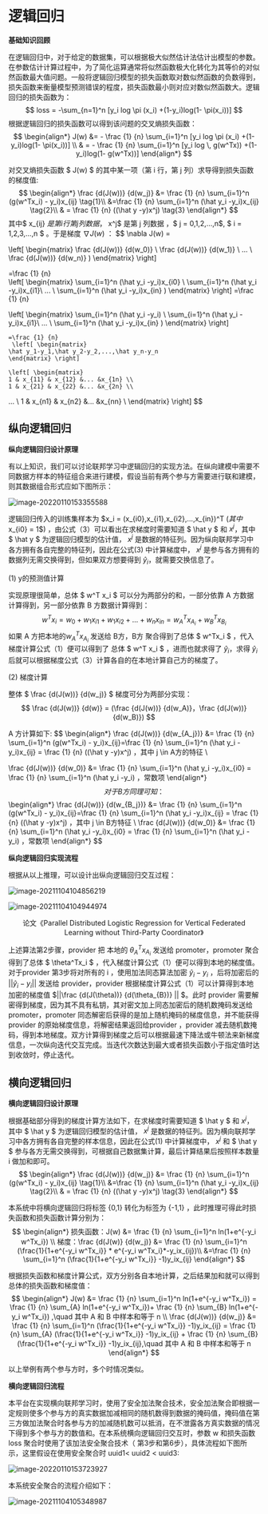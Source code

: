 # 逻辑回归

**基础知识回顾**

在逻辑回归中，对于给定的数据集，可以根据极大似然估计法估计出模型的参数。在参数估计计算过程中，为了简化运算通常将似然函数极大化转化为其等价的对似然函数最大值问题。一般将逻辑回归模型的损失函数取对数似然函数的负数得到，损失函数来衡量模型预测错误的程度，损失函数最小则对应对数似然函数大。逻辑回归的损失函数为：
$$
loss = -\sum_{n=1}^n [y_i log \pi (x_i) +(1-y_i)log(1- \pi(x_i))]
$$
根据逻辑回归的损失函数可以得到该问题的交叉熵损失函数：
$$
\begin{align*}
J(w) &= - \frac {1} {n} \sum_{i=1}^n [y_i log \pi (x_i) +(1-y_i)log(1- \pi(x_i))] \\
& = - \frac {1} {n} \sum_{i=1}^n [y_i log \, g(w^Tx)) +(1-y_i)log(1- g(w^Tx))] 
\end{align*}
$$

对交叉熵损失函数 $  J(w) $ 的其中某一项（第 i 行，第 j 列）求导得到损失函数的梯度值:
$$
\begin{align*}
\frac {d(J(w))} {d(w_j)}  &=  \frac {1} {n} \sum_{i=1}^n (g(w^Tx_i) - y_i)x_{ij}    \tag{1}\\   
&=\frac {1} {n} \sum_{i=1}^n  (\hat y_i -y_i)x_{ij}    \tag{2}\\
& = \frac {1} {n} ((\hat y -y)x^j)  \tag{3}
\end{align*}
$$
其中$ x_{ij} $是第 i 行第 j 列数据，$ x^j$ 是第 j 列数据 ，$ j = 0,1,2,...,n$,   $ i = 1,2,3,...,n $ 。于是梯度 $\nabla J(w)$ ：
$$
\nabla J(w) = 

\left[ \begin{matrix} 
   \frac {d(J(w))} {d(w_0)} \\
   \frac {d(J(w))} {d(w_1)} \\
   ... \\
   \frac {d(J(w))} {d(w_n)} ) 
\end{matrix} \right]
  
  =\frac {1} {n}  
  \left[ \begin{matrix} 
   \sum_{i=1}^n  (\hat y_i -y_i)x_{i0} \\
   \sum_{i=1}^n   (\hat y_i -y_i)x_{i1}\\
   ... \\
   \sum_{i=1}^n  (\hat y_i -y_i)x_{in} )
\end{matrix} \right]
      =\frac {1} {n}  
      
  \left[ \begin{matrix} 
   \sum_{i=1}^n  (\hat y_i -y_i) \\
   \sum_{i=1}^n   (\hat y_i -y_i)x_{i1}\\
   ... \\
   \sum_{i=1}^n  (\hat y_i -y_i)x_{in} )
\end{matrix} \right]


    =\frac {1} {n}
     \left[ \begin{matrix} 
    \hat y_1-y_1,\hat y_2-y_2,...,\hat y_n-y_n 
	\end{matrix} \right]

	\left[ \begin{matrix} 
  	1 & x_{11} & x_{12} &... &x_{1n} \\
	1 & x_{21} & x_{22} &... &x_{2n} \\
   ... \\
	1 & x_{n1} & x_{n2} &... &x_{nn} \\
	\end{matrix} \right]
$$



## 纵向逻辑回归

**纵向逻辑回归设计原理**

有以上知识，我们可以讨论联邦学习中逻辑回归的实现方法。在纵向建模中需要不同数据方样本的特征组合来进行建模，假设当前有两个参与方需要进行联和建模，则其数据组合形式应如下图所示：

![image-20220110153355588](images/逻辑回归/image-20220110153355588.png)

逻辑回归传入的训练集样本为  $x_i = (x_{i0},x_{i1},x_{i2},...,x_{in})^T $(其中$x_{i0} = 1$) ，由公式（3）可以看出在求梯度时需要知道  $ \hat y $ 和 $x^j$，其中  $ \hat y $  为逻辑回归模型的估计值， $x^j$ 是数据的特征列。因为纵向联邦学习中各方拥有各自完整的特征列，因此在公式(3) 中计算梯度中，  $x^j$ 是参与各方拥有的数据列无需交换得到，但如果双方想要得到 $\hat y_i$，就需要交换信息了。



(1) y的预测值计算

实现原理很简单，总体  $ w^T x_i $  可以分为两部分的和，一部分依靠 A 方数据计算得到，另一部分依靠 B 方数据计算得到：
$$
w^Tx_i  = w_0 + w_1x_{i1}+ w_1x_{i2} + ...+w_nx_{in}  = w^T_Ax_{A_i}+w^T_Bx_{B_i}
$$
如果 A 方把本地的$w^T_Ax_{A_i}$ 发送给 B方，B方 聚合得到了总体 $ w^Tx_i $ ，代入梯度计算公式（1）便可以得到了 总体  $ w^T x_i $  ，进而也就求得了 $\hat y_i$，求得   $\hat y_i$  后就可以根据梯度公式（3）计算各自的在本地计算自己方的梯度了。



(2) 梯度计算

整体  $ \frac {d(J(w))} {d(w_j)} $  梯度可分为两部分实现：
$$
\frac {d(J(w))} {d(w)} = (\frac {d(J(w))} {d(w_A)}，\frac {d(J(w))} {d(w_B)})
$$


 A 方计算如下:
$$
\begin{align*}
\frac {d(J(w))} {d(w_{A_j})}  &=  \frac {1} {n} \sum_{i=1}^n (g(w^Tx_i) - y_i)x_{ij}=\frac {1} {n} \sum_{i=1}^n  (\hat y_i -y_i)x_{ij}   = \frac {1} {n} ((\hat y -y)x^j) ，其中 j \in A方的特征 \\

\frac {d(J(w))} {d(w_0)} &= \frac {1} {n} \sum_{i=1}^n  (\hat y_i -y_i)x_{i0} = \frac {1} {n} \sum_{i=1}^n  (\hat y_i -y_i) ，常数项
\end{align*}
$$
对于 B 方同理可知：
$$
\begin{align*}
\frac {d(J(w))} {d(w_{B_j})}  &=  \frac {1} {n} \sum_{i=1}^n (g(w^Tx_i) - y_i)x_{ij}=\frac {1} {n} \sum_{i=1}^n  (\hat y_i -y_i)x_{ij} = \frac {1} {n} ((\hat y -y)x^j) ，其中 j \in B方特征 \\
\frac {d(J(w))} {d(w_0)} &= \frac {1} {n} \sum_{i=1}^n  (\hat y_i -y_i)x_{i0} = \frac {1} {n} \sum_{i=1}^n  (\hat y_i -y_i) ，常数项
\end{align*}
$$



**纵向逻辑回归实现流程**

根据从以上推理，可以设计出纵向逻辑回归交互过程：

![image-20211104104856219](images/逻辑回归/image-20211104104856219.png)

![image-20211104104944974](images/逻辑回归/image-20211104104944974.png)

<center>论文《Parallel Distributed Logistic Regression for Vertical Federated Learning without Third-Party Coordinator》</center>

上述算法第2步骤，provider 把 本地的  $\theta^T_Ax_{A_i}$ 发送给 promoter，promoter 聚合得到了总体 $ \theta^Tx_i $ ，代入梯度计算公式（1）便可以得到本地的梯度值。对于provider 第3步将对所有的 i ，使用加法同态算法加密 $\hat y_i -y_i$ ，后将加密后的   $||\hat y_i -y_i||$ 发送给 provider，provider 根据梯度计算公式（1）可以计算得到本地加密的梯度值 $||\frac {d(J(\theta))} {d(\theta_{B})} || $。此时 provider 需要解密得到梯度，因为其不具有私钥，其对密文加上同态加密后的随机数掩码发送给 promoter，promoter 同态解密后获得的是加上随机掩码的梯度信息，并不能获得 provider 的原始梯度信息，将解密结果返回给provider ，provider 减去随机数掩码，得到本地梯度。双方计算得到梯度之后可以根据最速下降法或牛顿法来新梯度信息，一次纵向迭代交互完成。当迭代次数达到最大或者损失函数小于指定值时达到收敛时，停止迭代。





## 横向逻辑回归

**横向逻辑回归设计原理**

根据基础部分得到的梯度计算方法如下，在求梯度时需要知道  $ \hat y $ 和 $x^j$，其中  $ \hat y $  为逻辑回归模型的估计值， $x^j$ 是数据的特征列。因为横向联邦学习中各方拥有各自完整的样本信息，因此在公式(1) 中计算梯度中，  $x^j$ 和 $ \hat y $ 参与各方无需交换得到，可根据自己数据集计算，最后计算结果后按照样本数量 i  做加和即可。
$$
\begin{align*}
\frac {d(J(w))} {d(w_j)}  &=  \frac {1} {n} \sum_{i=1}^n (g(w^Tx_i) - y_i)x_{ij}    \tag{1}\\   
&=\frac {1} {n} \sum_{i=1}^n  (\hat y_i -y_i)x_{ij}    \tag{2}\\
& = \frac {1} {n} ((\hat y -y)x^j)  \tag{3}
\end{align*}
$$


本系统中将横向逻辑回归将标签 {0,1} 转化为标签为 {-1,1} ，此时推理可得此时损失函数和损失函数计算分别为：
$$
\begin{align*}
损失函数：J(w) &=  \frac {1} {n} \sum_{i=1}^n ln(1+e^{-y_i w^Tx_i}) \\
梯度：\frac {d(J(w)} {d(w_j)}  &=  \frac {1} {n} \sum_{i=1}^n (\frac{1}{1+e^{-y_i w^Tx_i}} * e^{-y_i w^Tx_i}*-y_ix_{ij})\\
&=\frac {1} {n} \sum_{i=1}^n  (\frac{1}{1+e^{-y_i w^Tx_i}} -1)y_ix_{ij}  
\end{align*}
$$

根据损失函数和梯度计算公式，双方分别各自本地计算，之后结果加和就可以得到总体的损失函数和梯度值：
$$
\begin{align*}
J(w) &=  \frac {1} {n} \sum_{i=1}^n ln(1+e^{-y_i w^Tx_i}) = \frac {1} {n} \sum_{A} ln(1+e^{-y_i w^Tx_i})+ \frac {1} {n} \sum_{B} ln(1+e^{-y_i w^Tx_i}) ,\quad 其中 A 和 B 中样本和等于 n \\
\frac {d(J(w))} {d(w_j)}  &= \frac {1} {n} \sum_{i=1}^n  (\frac{1}{1+e^{-y_i w^Tx_i}} -1)y_ix_{ij}  =  \frac {1} {n} \sum_{A}  (\frac{1}{1+e^{-y_i w^Tx_i}} -1)y_ix_{ij} + \frac {1} {n} \sum_{B}  (\frac{1}{1+e^{-y_i w^Tx_i}} -1)y_ix_{ij},\quad 其中 A 和 B 中样本和等于 n
\end{align*}
$$

以上举例有两个参与方时，多个时情况类似。



**横向逻辑回归流程**

本平台在实现横向联邦学习时，使用了安全加法聚合技术，安全加法聚合即根据一定规则使多个参与方的真实数据加减相同的随机数得到数据的掩码值，掩码值在第三方做加法聚合时各参与方的加减随机数可以抵消，在不泄露各方真实数据的情况下得到多个参与方的数值和。在本系统横向逻辑回归交互时，参数 w 和损失函数loss 聚合时使用了该加法安全聚合技术（ 第3步和第6步），具体流程如下图所示，这里假设在使用安全聚合时 uuid1< uuid2 < uuid3:

![image-20220110153723927](images/逻辑回归/image-20220110153723927.png)

本系统安全聚合的流程介绍如下：

![image-20211104105348987](images/逻辑回归/image-20211104105348987.png)


